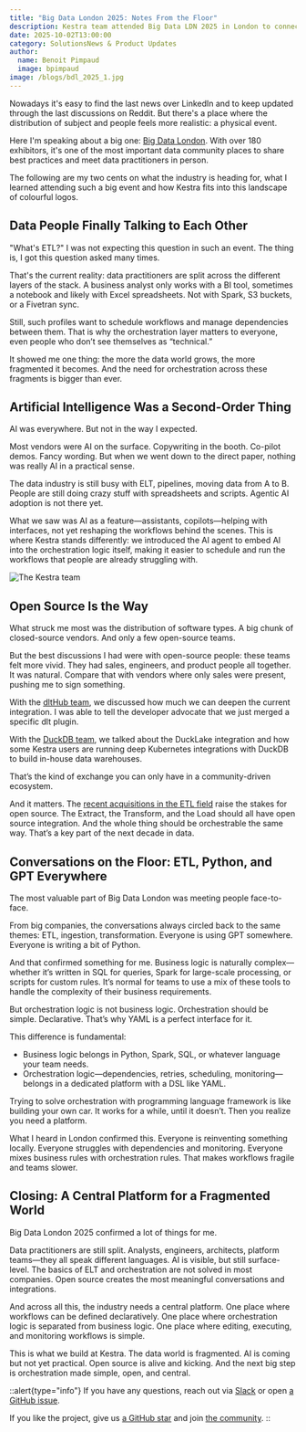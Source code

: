 ```yaml
---
title: "Big Data London 2025: Notes From the Floor"
description: Kestra team attended Big Data LDN 2025 in London to connect with the data community and share best practices.
date: 2025-10-02T13:00:00
category: SolutionsNews & Product Updates
author:
  name: Benoit Pimpaud
  image: bpimpaud
image: /blogs/bdl_2025_1.jpg
---
```


Nowadays it's easy to find the last news over LinkedIn and to keep updated through the last discussions on Reddit. But there's a place where the distribution of subject and people feels more realistic: a physical event.

Here I'm speaking about a big one: [Big Data London](bigdataldn.com). With over 180 exhibitors, it's one of the most important data community places to share best practices and meet data practitioners in person. 

The following are my two cents on what the industry is heading for, what I learned attending such a big event and how Kestra fits into this landscape of colourful logos.

## Data People Finally Talking to Each Other

"What's ETL?"
I was not expecting this question in such an event. The thing is, I got this question asked many times.

That's the current reality: data practitioners are split across the different layers of the stack. A business analyst only works with a BI tool, sometimes a notebook and likely with Excel spreadsheets. Not with Spark, S3 buckets, or a Fivetran sync.

Still, such profiles want to schedule workflows and manage dependencies between them. That is why the orchestration layer matters to everyone, even people who don’t see themselves as “technical.”

It showed me one thing: the more the data world grows, the more fragmented it becomes. And the need for orchestration across these fragments is bigger than ever.

## Artificial Intelligence Was a Second-Order Thing

AI was everywhere. But not in the way I expected.

Most vendors were AI on the surface. Copywriting in the booth. Co-pilot demos. Fancy wording. But when we went down to the direct paper, nothing was really AI in a practical sense.

The data industry is still busy with ELT, pipelines, moving data from A to B. People are still doing crazy stuff with spreadsheets and scripts. Agentic AI adoption is not there yet.

What we saw was AI as a feature—assistants, copilots—helping with interfaces, not yet reshaping the workflows behind the scenes. This is where Kestra stands differently: we introduced the AI agent to embed AI into the orchestration logic itself, making it easier to schedule and run the workflows that people are already struggling with.

![The Kestra team](/blogs/bdl_2025_2.jpg)

## Open Source Is the Way

What struck me most was the distribution of software types. A big chunk of closed-source vendors. And only a few open-source teams.

But the best discussions I had were with open-source people: these teams felt more vivid. They had sales, engineers, and product people all together. It was natural. Compare that with vendors where only sales were present, pushing me to sign something.

With the [dltHub team](https://dlthub.com/), we discussed how much we can deepen the current integration. I was able to tell the developer advocate that we just merged a specific dlt plugin.

With the [DuckDB team](https://duckdb.org/), we talked about the DuckLake integration and how some Kestra users are running deep Kubernetes integrations with DuckDB to build in-house data warehouses. 

That’s the kind of exchange you can only have in a community-driven ecosystem.

And it matters. The [recent acquisitions in the ETL field](https://www.fivetran.com/press/fivetran-acquires-tobiko-data-to-power-the-next-generation-of-advanced-ai-ready-data-transformation) raise the stakes for open source. The Extract, the Transform, and the Load should all have open source integration. And the whole thing should be orchestrable the same way. That’s a key part of the next decade in data.

## Conversations on the Floor: ETL, Python, and GPT Everywhere

The most valuable part of Big Data London was meeting people face-to-face.

From big companies, the conversations always circled back to the same themes: ETL, ingestion, transformation. Everyone is using GPT somewhere. Everyone is writing a bit of Python.

And that confirmed something for me. Business logic is naturally complex—whether it’s written in SQL for queries, Spark for large-scale processing, or scripts for custom rules. It’s normal for teams to use a mix of these tools to handle the complexity of their business requirements.

But orchestration logic is not business logic. Orchestration should be simple. Declarative. That’s why YAML is a perfect interface for it.

This difference is fundamental:

- Business logic belongs in Python, Spark, SQL, or whatever language your team needs.
- Orchestration logic—dependencies, retries, scheduling, monitoring—belongs in a dedicated platform with a DSL like YAML.

Trying to solve orchestration with programming language framework is like building your own car. It works for a while, until it doesn’t. Then you realize you need a platform.

What I heard in London confirmed this. Everyone is reinventing something locally. Everyone struggles with dependencies and monitoring. Everyone mixes business rules with orchestration rules. That makes workflows fragile and teams slower.

## Closing: A Central Platform for a Fragmented World

Big Data London 2025 confirmed a lot of things for me.

Data practitioners are still split. Analysts, engineers, architects, platform teams—they all speak different languages. AI is visible, but still surface-level. The basics of ELT and orchestration are not solved in most companies. Open source creates the most meaningful conversations and integrations.

And across all this, the industry needs a central platform. One place where workflows can be defined declaratively. One place where orchestration logic is separated from business logic. One place where editing, executing, and monitoring workflows is simple.

This is what we build at Kestra. The data world is fragmented. AI is coming but not yet practical. Open source is alive and kicking. And the next big step is orchestration made simple, open, and central.


::alert{type="info"}
If you have any questions, reach out via [Slack](https://kestra.io/slack) or open [a GitHub issue](https://github.com/kestra-io/kestra).

If you like the project, give us [a GitHub star](https://github.com/kestra-io/kestra) and join [the community](https://kestra.io/slack).
::


